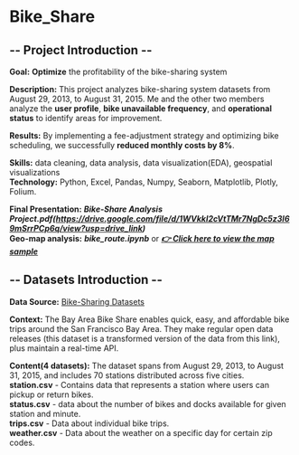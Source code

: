 # Bike_Share

## -- Project Introduction --

**Goal:** **Optimize** the profitability of the bike-sharing system

**Description:** This project analyzes bike-sharing system datasets from August 29, 2013, to August 31, 2015. Me and the other two members analyze the **user profile**, **bike unavailable frequency**, and **operational status** to identify areas for improvement. 

**Results:** By implementing a fee-adjustment strategy and optimizing bike scheduling, we successfully **reduced monthly costs by 8%**. 

**Skills:** data cleaning,  data analysis,  data visualization(EDA),  geospatial visualizations  
**Technology:** Python,  Excel,  Pandas,  Numpy,  Seaborn,  Matplotlib,  Plotly,  Folium.  

**Final Presentation:** ***Bike-Share Analysis Project.pdf(https://drive.google.com/file/d/1WVkkI2cVtTMr7NgDc5z3l69mSrrPCp6q/view?usp=drive_link)***  
**Geo-map analysis:** ***bike_route.ipynb*** or [***👉 Click here to view the map sample***](https://arica-ee.github.io/Bike_Share/hot_route_sample.html)  

## -- Datasets Introduction -- 

**Data Source:** [Bike-Sharing Datasets](https://www.kaggle.com/datasets/benhamner/sf-bay-area-bike-share "link")  

**Context:**  The Bay Area Bike Share enables quick, easy, and affordable bike trips around the San Francisco Bay Area. They make regular open data releases (this dataset is a transformed version of the data from this link), plus maintain a real-time API.  

**Content(4 datasets):** The dataset spans from August 29, 2013, to August 31, 2015, and includes 70 stations distributed across five cities.    
**station.csv** - Contains data that represents a station where users can pickup or return bikes.  
**status.csv** - data about the number of bikes and docks available for given station and minute.  
**trips.csv** - Data about individual bike trips.  
**weather.csv** - Data about the weather on a specific day for certain zip codes.  
